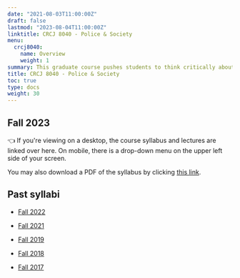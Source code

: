 ```yaml
---
date: "2021-08-03T11:00:00Z"
draft: false
lastmod: "2023-08-04T11:00:00Z"
linktitle: CRCJ 8040 - Police & Society
menu:
  crcj8040:
    name: Overview
    weight: 1
summary: This graduate course pushes students to think critically about the role of policing in U.S. society. For PhD students, this class will help prepare for the SCCJ Systems Comprehensive Exam. 
title: CRCJ 8040 - Police & Society
toc: true
type: docs
weight: 30
---
```


## Fall 2023

👈 If you're viewing on a desktop, the course syllabus and lectures are linked over here. On mobile, there is a drop-down menu on the upper left side of your screen. 

You may also download a PDF of the syllabus by clicking [this link](crcj8040-syllabus-fall23.pdf).

## Past syllabi

* [Fall 2022](crcj8040-syllabus-fall22.pdf)

* [Fall 2021](crcj8040-syllabus-fall21.pdf)

* [Fall 2019](crcj8040-syllabus-fall19.pdf)

* [Fall 2018](crcj8040-syllabus-fall18.pdf)

* [Fall 2017](crcj8040-syllabus-fall17.pdf)